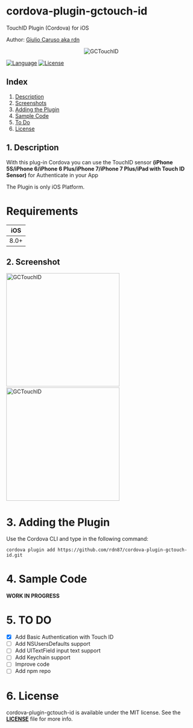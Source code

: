 # cordova-plugin-gctouch-id
TouchID Plugin (Cordova) for iOS

Author: [Giulio Caruso aka rdn](https://twitter.com/iosdeveloper87)

<p align="center"><img src="https://github.giuliocaruso.it/GCTouchID/images/gctouchid.jpg" alt="GCTouchID"></p>

[![Language](https://img.shields.io/badge/language-objective--c-green.svg)](https://developer.apple.com/reference/objectivec)
[![License](https://img.shields.io/badge/license-MIT-blue.svg)](https://github.com/rdn87/cordova-plugin-gctouch-id/blob/master/LICENSE)

## Index

1. [Description](#1-description)
2. [Screenshots](#2-screenshots)
3. [Adding the Plugin](#3-adding-the-plugin)
4. [Sample Code](#4-sample-code)
5. [To Do](#5-to-do)
6. [License](#6-license)

## 1. Description

With this plug-in Cordova you can use the TouchID sensor **(iPhone 5S/iPhone 6/iPhone 6 Plus/iPhone 7/iPhone 7 Plus/iPad with Touch ID Sensor)** for Authenticate in your App

The Plugin is only iOS Platform.

**Requirements**
===========
| **iOS** | 
|---------|
|   8.0+  |

## 2. Screenshot
<img src="https://github.giuliocaruso.it/GCTouchID/screen/home.jpg" alt="GCTouchID" width="300">&nbsp;
<img src="https://github.giuliocaruso.it/GCTouchID/screen/touchid.jpg" alt="GCTouchID" width="300">

# 3. Adding the Plugin

Use the Cordova CLI and type in the following command:

`cordova plugin add https://github.com/rdn87/cordova-plugin-gctouch-id.git`

# 4. Sample Code

**WORK IN PROGRESS**

# 5. TO DO
- [x] Add Basic Authentication with Touch ID
- [ ] Add NSUsersDefaults support
- [ ] Add UITextField input text support
- [ ] Add Keychain support
- [ ] Improve code 
- [ ] Add npm repo

# 6. License

cordova-plugin-gctouch-id is available under the MIT license. See the **[LICENSE](https://github.com/rdn87/cordova-plugin-gctouch-id/blob/master/LICENSE)** file for more info.
